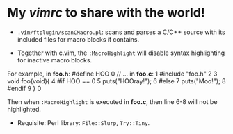 My *vimrc* to share with the world!
====

- `.vim/ftplugin/scanCMacro.pl`: scans and parses a C/C++ source
with its included files for macro blocks it contains.

 - Together with c.vim, the `:MacroHighlight` will disable syntax
 highlighting for inactive macro blocks.

 For example, in **foo.h**:
   #define HOO 0
   // ...
 in **foo.c**:
1  #include "foo.h"
2
3  void foo(void){
4  #if HOO == 0
5     puts("HOOray!");
6  #else
7     puts("Moo!");
8  #endif
9  }
0

 Then when `:MacroHighlight` is executed in **foo.c**, then line 6-8
 will not be highlighted.

 - Requisite: Perl library: `File::Slurp`, `Try::Tiny`.

